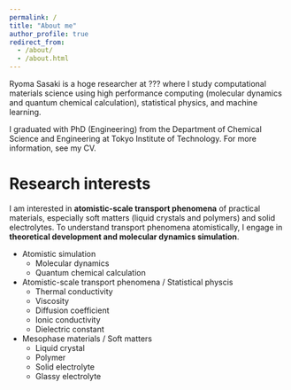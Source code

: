 ```yaml
---
permalink: /
title: "About me"
author_profile: true
redirect_from: 
  - /about/
  - /about.html
---
```


Ryoma Sasaki is a hoge researcher at ??? where I study computational materials science using high performance computing (molecular dynamics and quantum chemical calculation), statistical physics, and machine learning. 

I graduated with PhD (Engineering) from the Department of Chemical Science and Engineering at Tokyo Institute of Technology. 
For more information, see my CV.

Research interests
======
I am interested in **atomistic-scale transport phenomena** of practical materials, especially soft matters (liquid crystals and polymers) and solid electrolytes. To understand transport phenomena atomistically, I engage in **theoretical development and molecular dynamics simulation**.   

- Atomistic simulation
  - Molecular dynamics
  - Quantum chemical calculation
- Atomistic-scale transport phenomena / Statistical physcis
  - Thermal conductivity
  - Viscosity
  - Diffusion coefficient
  - Ionic conductivity
  - Dielectric constant
- Mesophase materials / Soft matters
  - Liquid crystal
  - Polymer
  - Solid electrolyte
  - Glassy electrolyte
